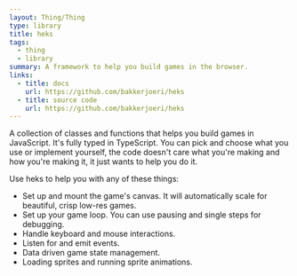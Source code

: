 ```yaml
---
layout: Thing/Thing
type: library
title: heks
tags: 
  - thing
  - library
summary: A framework to help you build games in the browser.
links:
  - title: docs
    url: https://github.com/bakkerjoeri/heks
  - title: source code
    url: https://github.com/bakkerjoeri/heks
---
```


A collection of classes and functions that helps you build games in JavaScript. It's fully typed in TypeScript. You can pick and choose what you use or implement yourself, the code doesn't care what you're making and how you're making it, it just wants to help you do it.

Use heks to help you with any of these things:

* Set up and mount the game's canvas. It will automatically scale for beautiful, crisp low-res games.
* Set up your game loop. You can use pausing and single steps for debugging.
* Handle keyboard and mouse interactions.
* Listen for and emit events.
* Data driven game state management.
* Loading sprites and running sprite animations.
